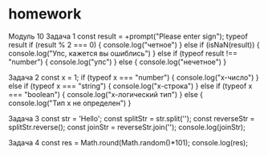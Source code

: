 # homework 
Модуль 10
Задача 1
const result = +prompt("Please enter sign");
typeof result
if (result % 2 === 0) {
  console.log("четное")
} else if (isNaN(result)) {
  console.log("Упс, кажется вы ошиблись")
} else if (typeof result !== "number") {
  console.log("упс")
} else {
  console.log("нечетное")
}

Задача 2
const x = 1;
if (typeof x === "number") {
  console.log("x-число")
} else if (typeof x === "string") {
  console.log("x-строка")
} else if (typeof x === "boolean") {
  console.log("x-логический тип")
} else {
  console.log("Тип x не определен")
}

Задача 3
const str = 'Hello';
const splitStr = str.split('');
const reverseStr = splitStr.reverse();
const joinStr = reverseStr.join('');
console.log(joinStr);

Задача 4 
const res = Math.round(Math.random()*101);
console.log(res);


